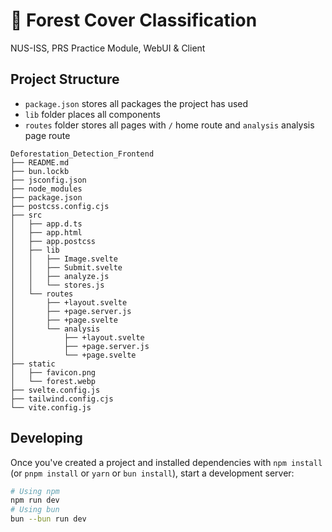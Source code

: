 # 🌲 Forest Cover Classification

NUS-ISS, PRS Practice Module, WebUI & Client

## Project Structure

* `package.json` stores all packages the project has used
* `lib` folder places all components
* `routes` folder stores all pages with `/` home route and `analysis` analysis page route

```
Deforestation_Detection_Frontend
├── README.md
├── bun.lockb
├── jsconfig.json
├── node_modules
├── package.json
├── postcss.config.cjs
├── src
│   ├── app.d.ts
│   ├── app.html
│   ├── app.postcss
│   ├── lib
│   │   ├── Image.svelte
│   │   ├── Submit.svelte
│   │   ├── analyze.js
│   │   └── stores.js
│   └── routes
│       ├── +layout.svelte
│       ├── +page.server.js
│       ├── +page.svelte
│       └── analysis
│           ├── +layout.svelte
│           ├── +page.server.js
│           └── +page.svelte
├── static
│   ├── favicon.png
│   └── forest.webp
├── svelte.config.js
├── tailwind.config.cjs
└── vite.config.js
```

## Developing

Once you've created a project and installed dependencies with `npm install` (or `pnpm install` or `yarn` or `bun install`), start a development server:

```bash
# Using npm
npm run dev
# Using bun
bun --bun run dev
```
